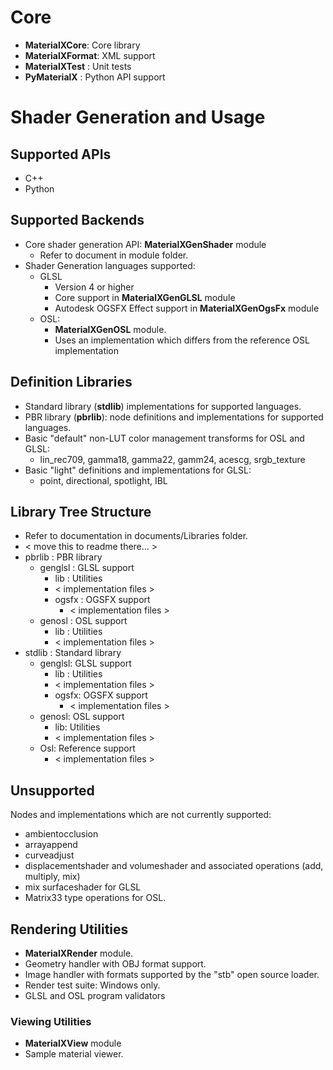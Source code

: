 # Core

- **MaterialXCore**: Core library  
- **MaterialXFormat**: XML support
- **MaterialXTest** : Unit tests
- **PyMaterialX** : Python API support

# Shader Generation and Usage

## Supported APIs

-   C++
-   Python

## Supported Backends

-   Core shader generation API: **MaterialXGenShader** module
    -  Refer to document in module folder.
-   Shader Generation languages supported:
    -   GLSL
        -   Version 4 or higher
        -   Core support in **MaterialXGenGLSL** module
        -   Autodesk OGSFX Effect support in **MaterialXGenOgsFx** module
    -   OSL:
        -   **MaterialXGenOSL** module.
        -   Uses an implementation which differs from the reference OSL
            implementation

## Definition Libraries

-  Standard library (**stdlib**) implementations for supported languages.
-  PBR library (**pbrlib**): node definitions and implementations for supported languages.
-   Basic "default" non-LUT color management transforms for OSL and
    GLSL:
    -   lin_rec709, gamma18, gamma22, gamm24, acescg, srgb_texture
-   Basic "light" definitions and implementations for GLSL:
    -   point, directional, spotlight, IBL

## Library Tree Structure
- Refer to documentation in documents/Libraries folder.
- < move this to readme there... >
-   pbrlib : PBR library
    -   genglsl : GLSL support
        -   lib : Utilities
        -   < implementation files >
        -   ogsfx : OGSFX support
            - < implementation files >
    -   genosl : OSL support
        -   lib : Utilities
        -   < implementation files >
-   stdlib : Standard library
    -   genglsl: GLSL support
        -   lib : Utilities
        -   < implementation files >
        -   ogsfx: OGSFX support
            -   < implementation files >
    -   genosl: OSL support
        -   lib: Utilities
        -   < implementation files >
    -   Osl: Reference support
        -   < implementation files >

## Unsupported

Nodes and implementations which are not currently supported:
-   ambientocclusion
-   arrayappend
-   curveadjust
-   displacementshader and volumeshader and associated operations (add,
    multiply, mix)
-   mix surfaceshader for GLSL
-   Matrix33 type operations for OSL.

## Rendering Utilities

- **MaterialXRender** module.
- Geometry handler with OBJ format support.
- Image handler with formats supported by the "stb" open source loader.
- Render test suite: Windows only.
- GLSL and OSL program validators

### Viewing Utilities

- **MaterialXView** module
- Sample material viewer.
